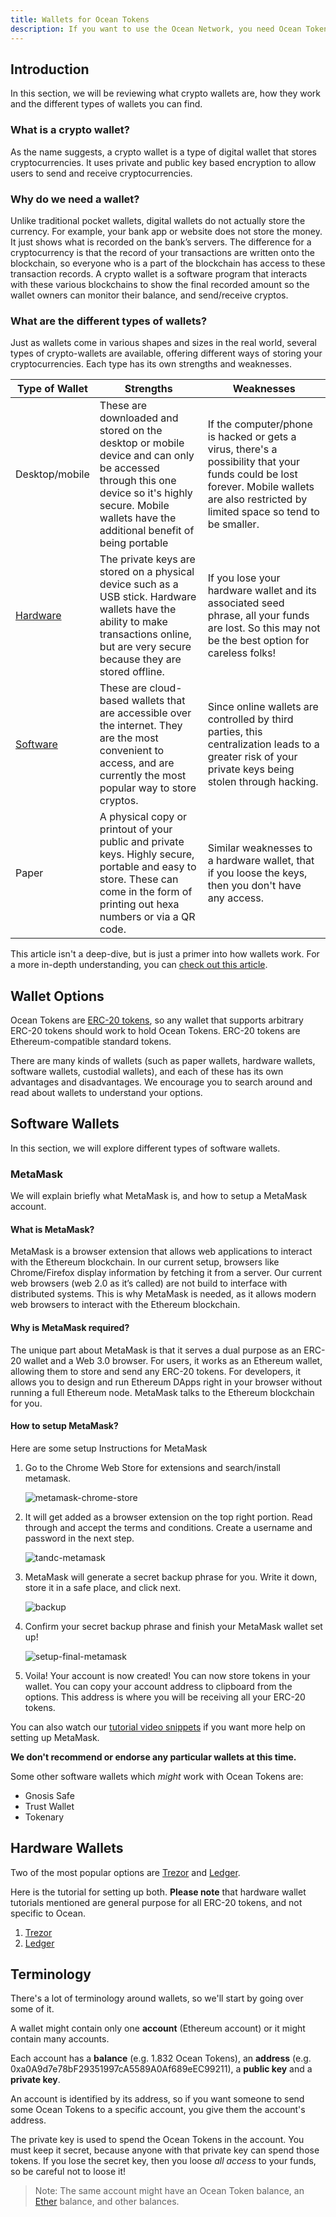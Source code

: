 ```yaml
---
title: Wallets for Ocean Tokens
description: If you want to use the Ocean Network, you need Ocean Tokens (typical ERC-20 tokens), and to get Ocean Tokens, you need to get a wallet that can hold Ocean Tokens.
---
```


## Introduction

In this section, we will be reviewing what crypto wallets are, how they work and the different types of wallets you can find.

### What is a crypto wallet?

As the name suggests, a crypto wallet is a type of digital wallet that stores cryptocurrencies. It uses private and public key based encryption to allow users to send and receive cryptocurrencies.

### Why do we need a wallet?

Unlike traditional pocket wallets, digital wallets do not actually store the currency. For example, your bank app or website does not store the money. It just shows what is recorded on the bank’s servers. The difference for a cryptocurrency is that the record of your transactions are written onto the blockchain, so everyone who is a part of the blockchain has access to these transaction records. A crypto wallet is a software program that interacts with these various blockchains to show the final recorded amount so the wallet owners can monitor their balance, and send/receive cryptos.

### What are the different types of wallets?

Just as wallets come in various shapes and sizes in the real world, several types of crypto-wallets are available, offering different ways of storing your cryptocurrencies. Each type has its own strengths and weaknesses.

<!-- prettier-ignore-start -->
| Type of Wallet | Strengths | Weaknesses
| --- | --- | --- |
| Desktop/mobile | These are downloaded and stored on the desktop or mobile device and can only be accessed through this one device so it&#39;s highly secure. Mobile wallets have the additional benefit of being portable | If the computer/phone is hacked or gets a virus, there's a possibility that your funds could be lost forever. Mobile wallets are also restricted by limited space so tend to be smaller.
| [Hardware](#hardware-wallets) | The private keys are stored on a physical device such as a USB stick. Hardware wallets have the ability to make transactions online, but are very secure because they are stored offline. | If you lose your hardware wallet and its associated seed phrase, all your funds are lost. So this may not be the best option for careless folks!
| [Software](#software-wallets) | These are cloud-based wallets that are accessible over the internet. They are the most convenient to access, and are currently the most popular way to store cryptos. | Since online wallets are controlled by third parties, this centralization leads to a greater risk of your private keys being stolen through hacking. |   |
| Paper | A physical copy or printout of your public and private keys. Highly secure, portable and easy to store. These can come in the form of printing out hexa numbers or via a QR code.   | Similar weaknesses to a hardware wallet, that if you loose the keys, then you don&#39;t have any access.
<!-- prettier-ignore-end -->

This article isn't a deep-dive, but is just a primer into how wallets work. For a more in-depth understanding, you can [check out this article](https://blockgeeks.com/guides/cryptocurrency-wallet-guide/).

## Wallet Options

Ocean Tokens are [ERC-20 tokens](https://en.wikipedia.org/wiki/ERC-20), so any wallet that supports arbitrary ERC-20 tokens should work to hold Ocean Tokens. ERC-20 tokens are Ethereum-compatible standard tokens.

There are many kinds of wallets (such as paper wallets, hardware wallets, software wallets, custodial wallets), and each of these has its own advantages and disadvantages. We encourage you to search around and read about wallets to understand your options.

## Software Wallets

In this section, we will explore different types of software wallets.

### MetaMask

We will explain briefly what MetaMask is, and how to setup a MetaMask account.

#### What is MetaMask?

MetaMask is a browser extension that allows web applications to interact with the Ethereum blockchain. In our current setup, browsers like Chrome/Firefox display information by fetching it from a server. Our current web browsers (web 2.0 as it’s called) are not build to interface with distributed systems. This is why MetaMask is needed, as it allows modern web browsers to interact with the Ethereum blockchain.

#### Why is MetaMask required?

The unique part about MetaMask is that it serves a dual purpose as an ERC-20 wallet and a Web 3.0 browser. For users, it works as an Ethereum wallet, allowing them to store and send any ERC-20 tokens. For developers, it allows you to design and run Ethereum DApps right in your browser without running a full Ethereum node. MetaMask talks to the Ethereum blockchain for you.

#### How to setup MetaMask?

Here are some setup Instructions for MetaMask

1. Go to the Chrome Web Store for extensions and search/install metamask.

   ![metamask-chrome-store](images/metamask-chrome-extension.png)

2. It will get added as a browser extension on the top right portion. Read through and accept the terms and conditions. Create a username and password in the next step.

   ![tandc-metamask](images/metamask-create-username-password.png)

3. MetaMask will generate a secret backup phrase for you. Write it down, store it in a safe place, and click next.

   ![backup](images/metamask-secret-passcode.png)

4. Confirm your secret backup phrase and finish your MetaMask wallet set up!

   ![setup-final-metamask](images/metamask_view-account-options.png)

5. Voila! Your account is now created! You can now store tokens in your wallet. You can copy your account address to clipboard from the options. This address is where you will be receiving all your ERC-20 tokens.

You can also watch our [tutorial video snippets](https://www.youtube.com/playlist?list=PL_dn0wVs9kWolBCbtHaFxsi408cumOeth) if you want more help on setting up MetaMask.

**We don't recommend or endorse any particular wallets at this time.**

Some other software wallets which _might_ work with Ocean Tokens are:

- Gnosis Safe
- Trust Wallet
- Tokenary

## Hardware Wallets

Two of the most popular options are [Trezor](https://trezor.io/) and [Ledger](https://www.ledger.com/).

Here is the tutorial for setting up both. **Please note** that hardware wallet tutorials mentioned are general purpose for all ERC-20 tokens, and not specific to Ocean.

1. [Trezor](https://wiki.trezor.io/User_manual)
2. [Ledger](https://coinsutra.com/edger-nano-s-setup-guide/)

## Terminology

There's a lot of terminology around wallets, so we'll start by going over some of it.

A wallet might contain only one **account** (Ethereum account) or it might contain many accounts.

Each account has a **balance** (e.g. 1.832 Ocean Tokens), an **address** (e.g. 0xa0A9d7e78bF29351997cA5589A0Af689eEC99211), a **public key** and a **private key**.

An account is identified by its address, so if you want someone to send some Ocean Tokens to a specific account, you give them the account's address.

The private key is used to spend the Ocean Tokens in the account. You must keep it secret, because anyone with that private key can spend those tokens. If you lose the secret key, then you loose _all access_ to your funds, so be careful not to loose it!

> Note: The same account might have an Ocean Token balance, an [Ether](https://www.ethereum.org/ether) balance, and other balances.
